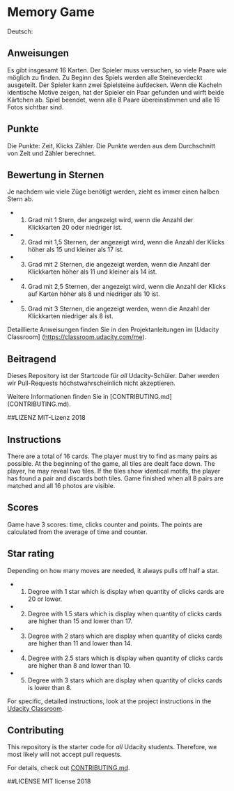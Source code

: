 # Memory Game 

Deutsch:

## Anweisungen

Es gibt insgesamt 16 Karten.
Der Spieler muss versuchen, so viele Paare wie möglich zu finden. Zu Beginn des Spiels werden alle Steine ​​verdeckt ausgeteilt. Der Spieler kann zwei Spielsteine ​​aufdecken. Wenn die Kacheln identische Motive zeigen, hat der Spieler ein Paar gefunden und wirft beide Kärtchen ab.
Spiel beendet, wenn alle 8 Paare übereinstimmen und alle 16 Fotos sichtbar sind.

## Punkte

Die Punkte: Zeit, Klicks Zähler.
Die Punkte werden aus dem Durchschnitt von Zeit und Zähler berechnet.

## Bewertung in Sternen
Je nachdem wie viele Züge benötigt werden, zieht es immer einen halben Stern ab.
- 1. Grad mit 1 Stern, der angezeigt wird, wenn die Anzahl der Klickkarten 20 oder niedriger ist.
- 2. Grad mit 1,5 Sternen, der angezeigt wird, wenn die Anzahl der Klicks höher als 15 und kleiner als 17 ist.
- 3. Grad mit 2 Sternen, die angezeigt werden, wenn die Anzahl der Klickkarten höher als 11 und kleiner als 14 ist.
- 4. Grad mit 2,5 Sternen, der angezeigt wird, wenn die Anzahl der Klicks auf Karten höher als 8 und niedriger als 10 ist.
- 5. Grad mit 3 Sternen, die angezeigt werden, wenn die Anzahl der Klickkarten niedriger als 8 ist.

Detaillierte Anweisungen finden Sie in den Projektanleitungen im [Udacity Classroom] (https://classroom.udacity.com/me).

## Beitragend

Dieses Repository ist der Startcode für _all_ Udacity-Schüler. Daher werden wir Pull-Requests höchstwahrscheinlich nicht akzeptieren.

Weitere Informationen finden Sie in [CONTRIBUTING.md] (CONTRIBUTING.md).

##LIZENZ
MIT-Lizenz 2018



## Instructions


There are a total of 16 cards.
The player must try to find as many pairs as possible. At the beginning of the game, all tiles are dealt face down. The player, he may reveal two tiles. If the tiles show identical motifs, the player has found a pair and discards both tiles.
Game finished when all 8 pairs are matched and all 16 photos are visible.

## Scores

Game have 3 scores: time, clicks counter and points.
The points are calculated from the average of time and counter.

## Star rating
Depending on how many moves are needed, it always pulls off half a star.
- 1. Degree with 1 star which is display when quantity of clicks cards are 20 or lower.
- 2. Degree with 1.5 stars which is display when quantity of clicks cards are higher than 15 and lower than 17.
- 3. Degree with 2 stars which are display when quantity of clicks cards are higher than 11 and lower than 14.
- 4. Degree with 2.5 stars which is display when quantity of clicks cards are higher than 8 and lower than 10.
- 5. Degree with 3 stars which are display when quantity of clicks cards is lower than 8.

For specific, detailed instructions, look at the project instructions in the [Udacity Classroom](https://classroom.udacity.com/me).

## Contributing

This repository is the starter code for _all_ Udacity students. Therefore, we most likely will not accept pull requests.

For details, check out [CONTRIBUTING.md](CONTRIBUTING.md).

##LICENSE 
MIT license 2018
